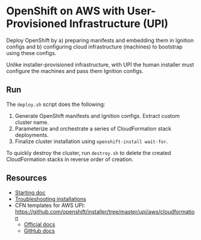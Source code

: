 # OpenShift on AWS with User-Provisioned Infrastructure (UPI)

Deploy OpenShift by a) preparing manifests and embedding them in Ignition
configs and b) configuring cloud infrastructure (machines) to bootstrap using
these configs.

Unlike installer-provisioned infrastructure, with UPI the human installer must
configure the machines and pass them Ignition configs.

## Run

The `deploy.sh` script does the following:

1. Generate OpenShift manifests and Ignition configs. Extract custom cluster name.
1. Parameterize and orchestrate a series of CloudFormation stack deployments.
1. Finalize cluster installation using `openshift-install wait-for`.

To quickly destroy the cluster, run `destroy.sh` to delete the created
CloudFormation stacks in reverse order of creation.

## Resources

- [Starting doc](https://docs.openshift.com/container-platform/4.10/installing/installing_aws/installing-aws-user-infra.html)
- [Troubleshooting installations](https://docs.openshift.com/container-platform/4.10/support/troubleshooting/troubleshooting-installations.html)
- CFN templates for AWS UPI: <https://github.com/openshift/installer/tree/master/upi/aws/cloudformation>
    - [Official docs](https://docs.openshift.com/container-platform/4.10/installing/installing_aws/installing-aws-user-infra.html#installation-cloudformation-vpc_installing-aws-user-infra)
    - [GitHub docs](https://github.com/openshift/installer/blob/master/docs/user/aws/install_upi.md)
